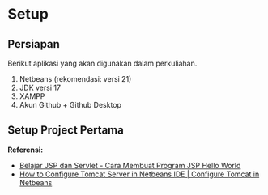 # Setup

## Persiapan
Berikut aplikasi yang akan digunakan dalam perkuliahan.
1. Netbeans (rekomendasi: versi 21)
2. JDK versi 17
3. XAMPP
4. Akun Github + Github Desktop

## Setup Project Pertama
**Referensi:**
- [Belajar JSP dan Servlet - Cara Membuat Program JSP Hello World](https://www.youtube.com/watch?v=-d2GobvWdro)
- [How to Configure Tomcat Server in Netbeans IDE | Configure Tomcat in Netbeans](https://www.youtube.com/watch?v=KnkKZ2zDfIM)